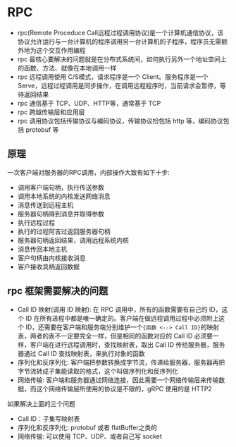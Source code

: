 # RPC

 * rpc(Remote Proceduce Call远程过程调用协议)是一个计算机通信协议，该协议允许运行与一台计算机的程序调用另一台计算机的子程序，程序员无需额外地为这个交互作用编程
 * rpc 最核心要解决的问题就是在分布式系统间，如何执行另外一个地址空间上的函数、方法、就像在本地调用一样
 * rpc 远程调用使用 C/S模式，请求程序是一个 Client。服务程序是一个 Serve，远程过程调用是同步操作，在调用远程程序时，当前请求会暂停，等待返回结果
 * rpc 通信基于 TCP、UDP、HTTP等，通常基于 TCP
 * rpc 跨越传输层和应用层
 * rpc 调用协议包括传输协议与编码协议，传输协议扮包括 http 等，编码协议包括 protobuf 等

## 原理
一次客户端对服务器的RPC调用，内部操作大致有如下十步:
 - 调用客户端句柄，执行传送参数
 - 调用本地系统的内核发送网络消息
 - 消息传送到远程主机
 - 服务器句柄得到消息并取得参数
 - 执行远程过程
 - 执行的过程阿吉过返回服务器句柄
 - 服务器句柄返回结果，调用远程系统内核
 - 消息传回本地主机
 - 客户句柄由内核接收消息
 - 客户接收具柄返回数据

## rpc 框架需要解决的问题

 - Call ID 映射(调用 ID 映射): 在 RPC 调用中，所有的函数需要有自己的 ID，这个 ID 在所有进程中都是唯一确定的。客户端在做远程调用过程中必须附上这个 ID，还需要在客户端和服务端分别维护一个`{函数 <--> Call ID}`的映射表，两者的表不一定要完全一样，但是相同的函数对应的 Call ID 必须要一样，客户端在进行远程调用时，查找映射表，取出 Call ID 传给服务器，服务器通过 Call ID 查找映射表，来执行对象的函数
 - 序列化和反序列化: 客户端把参数转换成字节流，传递给服务器，服务器再把字节流转成子集能读取的格式，这个叫做序列化和反序列化
 - 网络传输: 客户端和服务器通过网络连接，因此需要一个网络传输层来传输数据，而这个网络传输层所使用的协议是不限的，gRPC 使用的是 HTTP2

如果解决上面的三个问题

 - Call ID：子集写映射表
 - 序列化和反序列化: protobuf 或者 flatBuffer之类的
 - 网络传输: 可以使用 TCP、UDP、或者自己写 socket